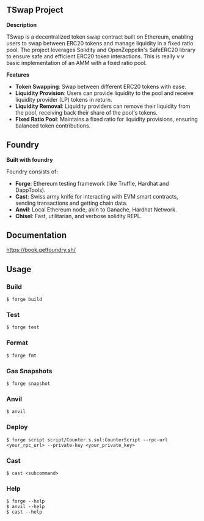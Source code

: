 ## TSwap Project

**Description** 

TSwap is a decentralized token swap contract built on Ethereum, enabling users to swap between ERC20 tokens and manage liquidity in a fixed ratio pool. The project leverages Solidity and OpenZeppelin's SafeERC20 library to ensure safe and efficient ERC20 token interactions.
This is really v v basic implementation of an AMM with a fixed ratio pool.

**Features**

-  **Token Swapping**: Swap between different ERC20 tokens with ease.
-  **Liquidity Provision**: Users can provide liquidity to the pool and receive liquidity provider (LP) tokens in return.
-  **Liquidity Removal**: Liquidity providers can remove their liquidity from the pool, receiving back their share of the pool's tokens.
-  **Fixed Ratio Pool**: Maintains a fixed ratio for liquidity provisions, ensuring balanced token contributions.





## Foundry

**Built with foundry**

Foundry consists of:

-   **Forge**: Ethereum testing framework (like Truffle, Hardhat and DappTools).
-   **Cast**: Swiss army knife for interacting with EVM smart contracts, sending transactions and getting chain data.
-   **Anvil**: Local Ethereum node, akin to Ganache, Hardhat Network.
-   **Chisel**: Fast, utilitarian, and verbose solidity REPL.

## Documentation

https://book.getfoundry.sh/

## Usage

### Build

```shell
$ forge build
```

### Test

```shell
$ forge test
```

### Format

```shell
$ forge fmt
```

### Gas Snapshots

```shell
$ forge snapshot
```

### Anvil

```shell
$ anvil
```

### Deploy

```shell
$ forge script script/Counter.s.sol:CounterScript --rpc-url <your_rpc_url> --private-key <your_private_key>
```

### Cast

```shell
$ cast <subcommand>
```

### Help

```shell
$ forge --help
$ anvil --help
$ cast --help
```
